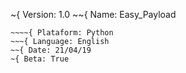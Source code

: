 ~{ Version: 1.0
~~{ Name: Easy_Payload
~~~{ Coded by: RyanGarccia
~~~~{ Plataform: Python
~~~{ Language: English
~~{ Date: 21/04/19
~{ Beta: True
